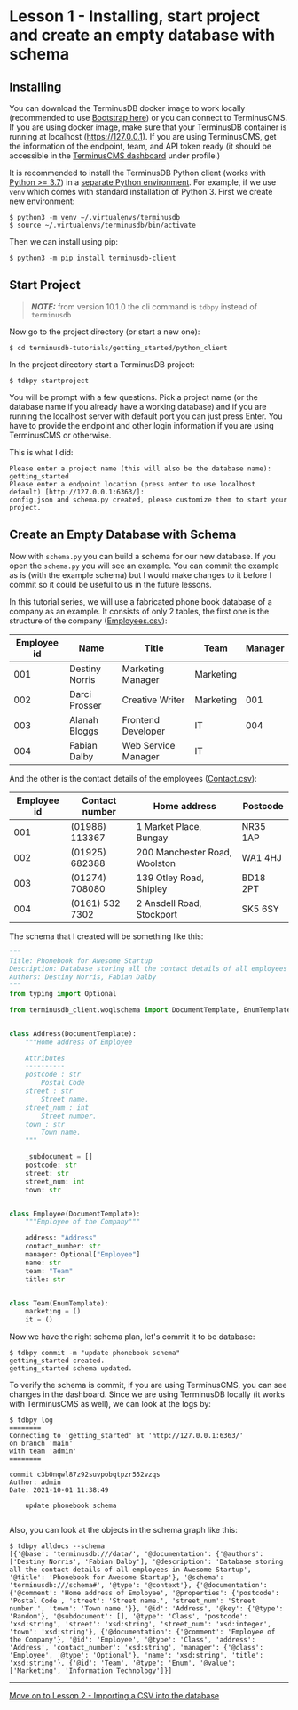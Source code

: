 # Lesson 1 - Installing, start project and create an empty database with schema

## Installing

You can download the TerminusDB docker image to work locally (recommended to use [Bootstrap here](https://github.com/terminusdb/terminusdb-bootstrap)) or you can connect to TerminusCMS. If you are using docker image, make sure that your TerminusDB container is running at localhost (https://127.0.0.1). If you are using TerminusCMS, get the information of the endpoint, team, and API token ready (it should be accessible in the [TerminusCMS dashboard](https://dashboard.terminusdb.com/) under profile.)

It is recommended to install the TerminusDB Python client (works with [Python >= 3.7](https://www.python.org/downloads)) in a [separate Python environment](https://docs.python.org/3/tutorial/venv.html). For example, if we use `venv` which comes with standard installation of Python 3. First we create new environment:

```
$ python3 -m venv ~/.virtualenvs/terminusdb
$ source ~/.virtualenvs/terminusdb/bin/activate
```

Then we can install using pip:

`$ python3 -m pip install terminusdb-client`

## Start Project

> **_NOTE:_** from version 10.1.0 the cli command is `tdbpy` instead of `terminusdb`

Now go to the project directory (or start a new one):

`$ cd terminusdb-tutorials/getting_started/python_client`

In the project directory start a TerminusDB project:

`$ tdbpy startproject`

You will be prompt with a few questions. Pick a project name (or the database name if you already have a working database) and if you are running the localhost server with default port you can just press Enter. You have to provide the endpoint and other login information if you are using TerminusCMS or otherwise.

This is what I did:

```
Please enter a project name (this will also be the database name): getting_started
Please enter a endpoint location (press enter to use localhost default) [http://127.0.0.1:6363/]:
config.json and schema.py created, please customize them to start your project.
```

## Create an Empty Database with Schema

Now with `schema.py` you can build a schema for our new database. If you open the `schema.py` you will see an example. You can commit the example as is (with the example schema) but I would make changes to it before I commit so it could be useful to us in the future lessons.

In this tutorial series, we will use a fabricated phone book database of a company as an example. It consists of only 2 tables, the first one is the structure of the company ([Employees.csv](Employees.csv)):

| Employee id | Name           | Title               | Team        | Manager     |
| ----------- | -------------- | ------------------- | ----------- | ----------- |
| 001         | Destiny Norris | Marketing Manager   | Marketing   |             |
| 002         | Darci Prosser  | Creative Writer     | Marketing   | 001         |
| 003         | Alanah Bloggs  | Frontend Developer  | IT          | 004         |
| 004         | Fabian Dalby   | Web Service Manager | IT          |             |

And the other is the contact details of the employees ([Contact.csv](Contact.csv)):

| Employee id | Contact number  | Home address                  | Postcode |
| ----------- | --------------- | ----------------------------- | -------- |
| 001         | (01986) 113367  | 1 Market Place, Bungay        | NR35 1AP |
| 002         | (01925) 682388  | 200 Manchester Road, Woolston | WA1 4HJ  |
| 003         | (01274) 708080  | 139 Otley Road, Shipley       | BD18 2PT |
| 004         | (0161) 532 7302 | 2 Ansdell Road, Stockport     | SK5 6SY  |

The schema that I created will be something like this:

```python
"""
Title: Phonebook for Awesome Startup
Description: Database storing all the contact details of all employees in Awesome Startup
Authors: Destiny Norris, Fabian Dalby
"""
from typing import Optional

from terminusdb_client.woqlschema import DocumentTemplate, EnumTemplate


class Address(DocumentTemplate):
    """Home address of Employee

    Attributes
    ----------
    postcode : str
        Postal Code
    street : str
        Street name.
    street_num : int
        Street number.
    town : str
        Town name.
    """

    _subdocument = []
    postcode: str
    street: str
    street_num: int
    town: str


class Employee(DocumentTemplate):
    """Employee of the Company"""

    address: "Address"
    contact_number: str
    manager: Optional["Employee"]
    name: str
    team: "Team"
    title: str


class Team(EnumTemplate):
    marketing = ()
    it = ()
```

Now we have the right schema plan, let's commit it to be database:

```
$ tdbpy commit -m "update phonebook schema"
getting_started created.
getting_started schema updated.
```

To verify the schema is commit, if you are using TerminusCMS, you can see changes in the dashboard. Since we are using TerminusDB locally (it works with TerminusCMS as well), we can look at the logs by:

```
$ tdbpy log
========
Connecting to 'getting_started' at 'http://127.0.0.1:6363/'
on branch 'main'
with team 'admin'
========

commit c3b0nqwl87z92suvpobqtpzr552vzqs
Author: admin
Date: 2021-10-01 11:38:49

    update phonebook schema


```

Also, you can look at the objects in the schema graph like this:

```
$ tdbpy alldocs --schema
[{'@base': 'terminusdb:///data/', '@documentation': {'@authors': ['Destiny Norris', 'Fabian Dalby'], '@description': 'Database storing all the contact details of all employees in Awesome Startup', '@title': 'Phonebook for Awesome Startup'}, '@schema': 'terminusdb:///schema#', '@type': '@context'}, {'@documentation': {'@comment': 'Home address of Employee', '@properties': {'postcode': 'Postal Code', 'street': 'Street name.', 'street_num': 'Street number.', 'town': 'Town name.'}}, '@id': 'Address', '@key': {'@type': 'Random'}, '@subdocument': [], '@type': 'Class', 'postcode': 'xsd:string', 'street': 'xsd:string', 'street_num': 'xsd:integer', 'town': 'xsd:string'}, {'@documentation': {'@comment': 'Employee of the Company'}, '@id': 'Employee', '@type': 'Class', 'address': 'Address', 'contact_number': 'xsd:string', 'manager': {'@class': 'Employee', '@type': 'Optional'}, 'name': 'xsd:string', 'title': 'xsd:string'}, {'@id': 'Team', '@type': 'Enum', '@value': ['Marketing', 'Information Technology']}]
```

---

[Move on to Lesson 2 - Importing a CSV into the database](lesson_2.md)

